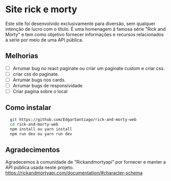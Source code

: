 
# Site rick e morty

Este site foi desenvolvido exclusivamente para diversão, sem qualquer intenção de lucro com o título. É uma homenagem à famosa série "Rick and Morty" e tem como objetivo fornecer informações e recursos relacionados à série por meio de uma API pública. 
 ## Melhorias

 - [ ]  Arrumar bug no react paginate ou criar um paginate custom e criar css.
 - [ ]  criar css do paginate.
 - [ ]  Arrumar bugs nos cards.
 - [ ]  Arrumar bugs de responsividade
 - [ ]  Criar pagina sobre o local
## Como instalar

```bash
  git https://github.com/EdgarSantiago/rick-and-morty-web
  cd rick-and-morty-web
  npm install ou yarn install
  npm run dev ou yarn run dev
```
    
## Agradecimentos

Agradecemos à comunidade de "Rickandmortyapi" por fornecer e manter a API pública usada neste projeto. https://rickandmortyapi.com/documentation/#character-schema
